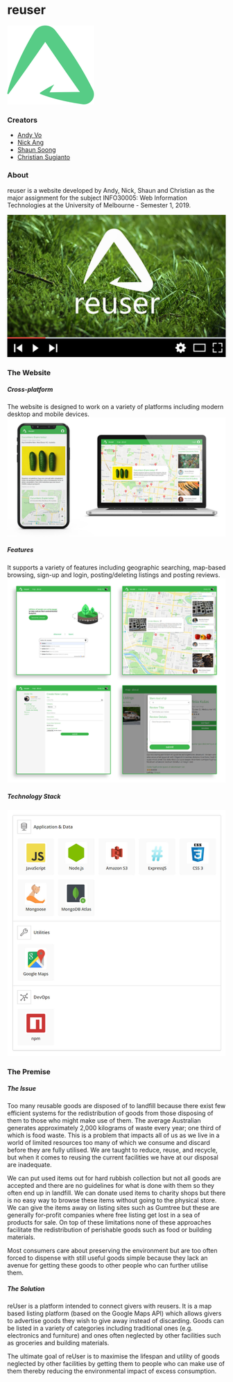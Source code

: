 # reuser

![reuser logo](public/images/others/reuser-logo-green-small.png)

### Creators

- [Andy Vo](https://github.com/voandy)
- [Nick Ang](https://github.com/nickangmc)
- [Shaun Soong](https://github.com/Shankskun)
- [Christian Sugianto](https://github.com/christianhadinata)

### About

reuser is a website developed by Andy, Nick, Shaun and Christian as the major assignment for the subject INFO30005: Web Information Technologies at the University of Melbourne - Semester 1, 2019.

[![reuser video](readme-img/video.jpg)](https://www.youtube.com/watch?v=sOCh-H1qT74)

### The Website

##### Cross-platform
The website is designed to work on a variety of platforms including modern desktop and mobile devices.
![Platforms Demo](readme-img/platforms.jpg)

##### Features
It supports a variety of features including geographic searching, map-based browsing, sign-up and login, posting/deleting listings and posting reviews.
![Site Demo](readme-img/demo.jpg)

##### Technology Stack
![Technology Stack](readme-img/stack.jpg)

### The Premise

##### The Issue

Too many reusable goods are disposed of to landfill because there exist few efficient systems for the redistribution of goods from those disposing of them to those who might make use of them. The average Australian generates approximately 2,000 kilograms of waste every year; one third of which is food waste. This is a problem that impacts all of us as we live in a world of limited resources too many of which we consume and discard before they are fully utilised. We are taught to reduce, reuse, and recycle, but when it comes to reusing the current facilities we have at our disposal are inadequate.

We can put used items out for hard rubbish collection but not all goods are accepted and there are no guidelines for what is done with them so they often end up in landfill. We can donate used items to charity shops but there is no easy way to browse these items without going to the physical store. We can give the items away on listing sites such as Gumtree but these are generally for-profit companies where free listing get lost in a sea of products for sale. On top of these limitations none of these approaches facilitate the redistribution of perishable goods such as food or building materials.

Most consumers care about preserving the environment but are too often forced to dispense with still useful goods simple because they lack an avenue for getting these goods to other people who can further utilise them.


##### The Solution

reUser is a platform intended to connect givers with reusers. It is a map based listing platform (based on the Google Maps API) which allows givers to advertise goods they wish to give away instead of discarding. Goods can be listed in a variety of categories including traditional ones (e.g. electronics and furniture) and ones often neglected by other facilities such as groceries and building materials.

The ultimate goal of reUser is to maximise the lifespan and utility of goods neglected by other facilities by getting them to people who can make use of them thereby reducing the environmental impact of excess consumption.
